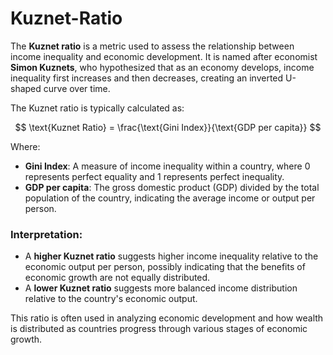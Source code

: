 # Kuznet-Ratio
The **Kuznet ratio** is a metric used to assess the relationship between income inequality and economic development. It is named after economist **Simon Kuznets**, who hypothesized that as an economy develops, income inequality first increases and then decreases, creating an inverted U-shaped curve over time.

The Kuznet ratio is typically calculated as:

$$
\text{Kuznet Ratio} = \frac{\text{Gini Index}}{\text{GDP per capita}}
$$

Where:
- **Gini Index**: A measure of income inequality within a country, where 0 represents perfect equality and 1 represents perfect inequality.
- **GDP per capita**: The gross domestic product (GDP) divided by the total population of the country, indicating the average income or output per person.

### Interpretation:
- A **higher Kuznet ratio** suggests higher income inequality relative to the economic output per person, possibly indicating that the benefits of economic growth are not equally distributed.
- A **lower Kuznet ratio** suggests more balanced income distribution relative to the country's economic output.

This ratio is often used in analyzing economic development and how wealth is distributed as countries progress through various stages of economic growth.
